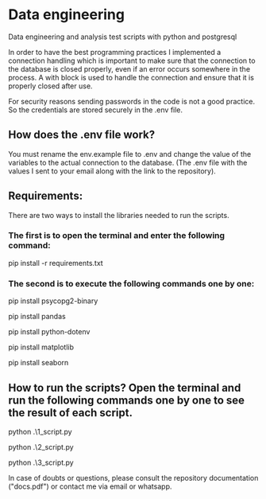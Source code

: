 # Data engineering

Data engineering and analysis test scripts with python and postgresql

In order to have the best programming practices I implemented a connection handling which is important to make sure that the connection to the database is closed properly, even if an error occurs somewhere in the process. A with block is used to handle the connection and ensure that it is properly closed after use.

For security reasons sending passwords in the code is not a good practice. So the credentials are stored securely in the .env file.

## How does the .env file work?

You must rename the env.example file to .env and change the value of the variables to the actual connection to the database. (The .env file with the values I sent to your email along with the link to the repository).

## Requirements:

There are two ways to install the libraries needed to run the scripts.

### The first is to open the terminal and enter the following command:

pip install -r requirements.txt

### The second is to execute the following commands one by one:

pip install psycopg2-binary

pip install pandas

pip install python-dotenv

pip install matplotlib

pip install seaborn

## How to run the scripts? Open the terminal and run the following commands one by one to see the result of each script.

python .\1_script.py

python .\2_script.py

python .\3_script.py

In case of doubts or questions, please consult the repository documentation ("docs.pdf") or contact me via email or whatsapp.
